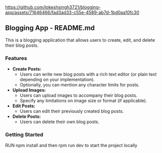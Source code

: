 
https://github.com/lokeshsingh3721/blogging-app/assets/71646466/fad3ad33-c55e-4589-ab7d-1bd0aa10fc30
## Blogging App - README.md

This is a blogging application that allows users to create, edit, and delete their blog posts.

### Features

* **Create Posts:** 
  * Users can write new blog posts with a rich text editor (or plain text depending on your implementation).
  * Optionally, you can mention any character limits for posts.
* **Upload Images:** 
  * Users can upload images to accompany their blog posts. 
  * Specify any limitations on image size or format (if applicable). 
* **Edit Posts:** 
  * Users can edit their previously created blog posts.
* **Delete Posts:**  
  * Users can delete their own blog posts.





### Getting Started 

RUN npm install and then rpm run dev to start the project locally


